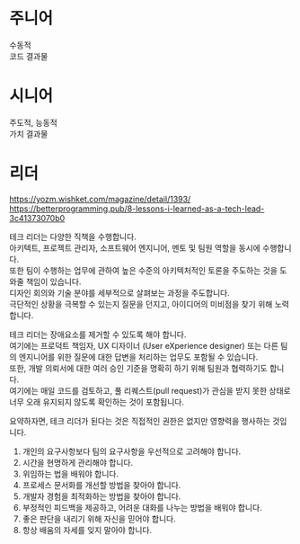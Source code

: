# 주니어

수동적  
코드 결과물

# 시니어

주도적, 능동적  
가치 결과물

# 리더

https://yozm.wishket.com/magazine/detail/1393/  
https://betterprogramming.pub/8-lessons-i-learned-as-a-tech-lead-3c41373070b0

테크 리더는 다양한 직책을 수행합니다.  
아키텍트, 프로젝트 관리자, 소프트웨어 엔지니어, 멘토 및 팀원 역할을 동시에 수행합니다.  
또한 팀이 수행하는 업무에 관하여 높은 수준의 아키텍처적인 토론을 주도하는 것을 도와줄 책임이 있습니다.  
디자인 회의와 기술 분야를 세부적으로 살펴보는 과정을 주도합니다.  
극단적인 상황을 극복할 수 있는지 질문을 던지고, 아이디어의 미비점을 찾기 위해 노력합니다.

테크 리더는 장애요소를 제거할 수 있도록 해야 합니다.  
여기에는 프로덕트 책임자, UX 디자이너 (User eXperience designer) 또는 다른 팀의 엔지니어를 위한 질문에 대한 답변을 처리하는 업무도 포함될 수 있습니다.  
또한, 개발 의뢰서에 대한 여러 승인 기준을 명확히 하기 위해 팀원과 협력하기도 합니다.  
여기에는 매일 코드를 검토하고, 풀 리퀘스트(pull request)가 관심을 받지 못한 상태로 너무 오래 유지되지 않도록 확인하는 것이 포함됩니다.

요약하자면, 테크 리더가 된다는 것은 직접적인 권한은 없지만 영향력을 행사하는 것입니다.

1. 개인의 요구사항보다 팀의 요구사항을 우선적으로 고려해야 합니다.
2. 시간을 현명하게 관리해야 합니다.
3. 위임하는 법을 배워야 합니다.
4. 프로세스 문서화를 개선할 방법을 찾아야 합니다.
5. 개발자 경험을 최적화하는 방법을 찾아야 합니다.
6. 부정적인 피드백을 제공하고, 어려운 대화를 나누는 방법을 배워야 합니다.
7. 좋은 판단을 내리기 위해 자신을 믿어야 합니다.
8. 항상 배움의 자세를 잊지 말아야 합니다.
